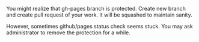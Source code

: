 You might realize that gh-pages branch is protected. Create new branch and create pull request of your work. It will be squashed to maintain sanity.

However, sometimes github/pages status check seems stuck. You may ask administrator to remove the protection for a while.
